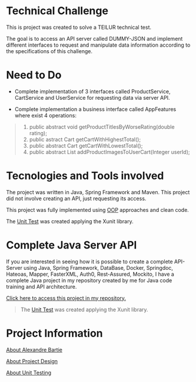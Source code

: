# Technical Challenge
This is project was created to solve a TEILUR technical test.

The goal is to access an API server called DUMMY-JSON and implement different interfaces to request and manipulate data information according to the specifications of this challenge.

# Need to Do

* Complete implementation of 3 interfaces called ProductService, CartService and UserService for requesting data via server API.

* Complete implementation a business interface called AppFeatures where exist 4 operations:
> 1. public abstract void getProductTitlesByWorseRating(double rating);
> 2. public astract Cart getCartWithHighestTotal();
> 3. public abstract Cart getCartWithLowestTotal();
> 4. public abstract List<Product> addProductImagesToUserCart(Integer userId);

# Tecnologies and Tools involved

The project was written in Java, Spring Framework and Maven. This project did not involve creating an API, just requesting its access.

This project was fully implemented using [OOP](https://github.com/AlexandreBartie/TEILUR-api-request-challenge/wiki/About-the-Project-Design) approaches and clean code.

The [Unit Test](https://github.com/AlexandreBartie/TEILUR-api-request-challenge/wiki/About-Unit-Testing) was created applying the Xunit library.

# Complete Java Server API

If you are interested in seeing how it is possible to create a complete API-Server using Java, Spring Framework, DataBase, Docker, Springdoc, Hateoas, Mapper, FasterXML, Auth0, Rest-Assured, Mockito, I have a complete Java project in my repository created by me for Java code training and API architecture.

[Click here to access this project in my repository.](https://github.com/AlexandreBartie/backend-api-spring-java)

> The [Unit Test](https://github.com/AlexandreBartie/TEILUR-Challenge-ParserLog/wiki/About-Unit-Testing) was created applying the Xunit library.

# Project Information

[About Alexandre Bartie](https://github.com/AlexandreBartie/TEILUR-api-request-challenge/wiki/About-Alexandre-Bartie)

[About Project Design](https://github.com/AlexandreBartie/TEILUR-api-request-challenge/wiki/About-the-Project-Design)

[About Unit Testing](https://github.com/AlexandreBartie/TEILUR-api-request-challenge/wiki/About-Unit-Testing)

